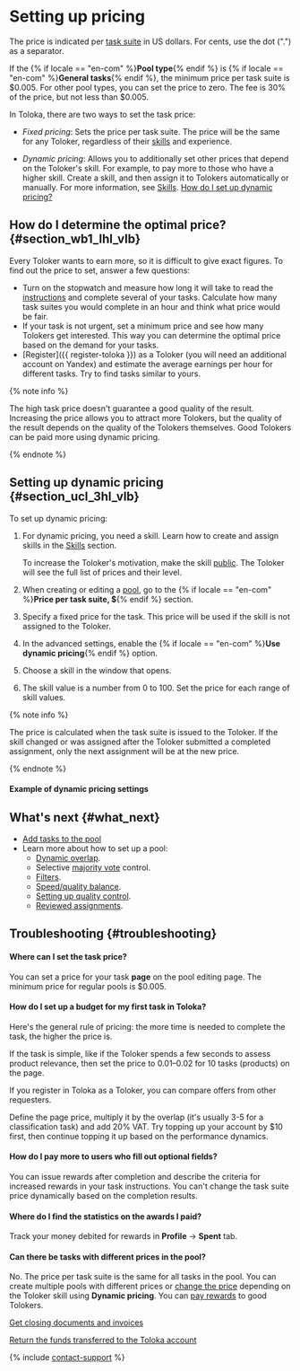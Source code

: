 # Setting up pricing

The price is indicated per [task suite](../../glossary.md#task-page-ru) in US dollars. For cents, use the dot (".") as a separator.

If the {% if locale == "en-com" %}**Pool type**{% endif %} is {% if locale == "en-com" %}**General tasks**{% endif %}, the minimum price per task suite is $0.005. For other pool types, you can set the price to zero. The fee is 30% of the price, but not less than $0.005.

In Toloka, there are two ways to set the task price:

- _Fixed pricing_: Sets the price per task suite. The price will be the same for any Toloker, regardless of their [skills](../../glossary.md#skill-ru) and experience.

- _Dynamic pricing_: Allows you to additionally set other prices that depend on the Toloker's skill. For example, to pay more to those who have a higher skill.
    Create a skill, and then assign it to Tolokers automatically or manually. For more information, see [Skills](nav.md). [How do I set up dynamic pricing?](dynamic-pricing.md#section_ucl_3hl_vlb)

## How do I determine the optimal price? {#section_wb1_lhl_vlb}

Every Toloker wants to earn more, so it is difficult to give exact figures. To find out the price to set, answer a few questions:
- Turn on the stopwatch and measure how long it will take to read the [instructions](../../glossary.md#task-instruction-ru) and complete several of your tasks. Calculate how many task suites you would complete in an hour and think what price would be fair.
- If your task is not urgent, set a minimum price and see how many Tolokers get interested. This way you can determine the optimal price based on the demand for your tasks.
- [Register]({{ register-toloka }}) as a Toloker (you will need an additional account on Yandex) and estimate the average earnings per hour for different tasks. Try to find tasks similar to yours.

{% note info %}

The high task price doesn't guarantee a good quality of the result. Increasing the price allows you to attract more Tolokers, but the quality of the result depends on the quality of the Tolokers themselves. Good Tolokers can be paid more using dynamic pricing.

{% endnote %}


## Setting up dynamic pricing {#section_ucl_3hl_vlb}

To set up dynamic pricing:

1. For dynamic pricing, you need a skill. Learn how to create and assign skills in the [Skills](nav.md) section.

    To increase the Toloker's motivation, make the skill [public](nav.md#public). The Toloker will see the full list of prices and their level.

1. When creating or editing a [pool](../../glossary.md#pool-ru), go to the {% if locale == "en-com" %}**Price per task suite, $**{% endif %} section.
1. Specify a fixed price for the task. This price will be used if the skill is not assigned to the Toloker.
1. In the advanced settings, enable the {% if locale == "en-com" %}**Use dynamic pricing**{% endif %} option.
1. Choose a skill in the window that opens.
1. The skill value is a number from 0 to 100. Set the price for each range of skill values.

{% note info %}

The price is calculated when the task suite is issued to the Toloker. If the skill changed or was assigned after the Toloker submitted a completed assignment, only the next assignment will be at the new price.

{% endnote %}


#### Example of dynamic pricing settings


## What's next {#what_next}

- [Add tasks to the pool](pool.md)
- Learn more about how to set up a pool:
    - [Dynamic overlap](dynamic-overlap.md).
    - Selective [majority vote](selective-mvote.md) control.
    - [Filters](filters.md).
    - [Speed/quality balance](adjust.md).
    - [Setting up quality control](qa-pool-settings.md).
    - [Reviewed assignments](offline-accept.md).



## Troubleshooting {#troubleshooting}

#### Where can I set the task price?

You can set a price for your task **page** on the pool editing page. The minimum price for regular pools is $0.005.

#### How do I set up a budget for my first task in Toloka?

Here's the general rule of pricing: the more time is needed to complete the task, the higher the price is.

If the task is simple, like if the Toloker spends a few seconds to assess product relevance, then set the price to $0.01–$0.02 for 10 tasks (products) on the page.

If you register in Toloka as a Toloker, you can compare offers from other requesters.

Define the page price, multiply it by the overlap (it's usually 3-5 for a classification task) and add 20% VAT. Try topping up your account by $10 first, then continue topping it up based on the performance dynamics.

#### How do I pay more to users who fill out optional fields?

You can issue rewards after completion and describe the criteria for increased rewards in your task instructions. You can't change the task suite price dynamically based on the completion results.

#### Where do I find the statistics on the awards I paid?

Track your money debited for rewards in **Profile** → **Spent** tab.

#### Can there be tasks with different prices in the pool?

No. The price per task suite is the same for all tasks in the pool. You can create multiple pools with different prices or [change the price](dynamic-pricing.md) depending on the Toloker skill using **Dynamic pricing**. You can [pay rewards](bonus.md) to good Tolokers.

[Get closing documents and invoices](../troubleshooting/support.md#feedback_g3b_vj3_qjb)

[Return the funds transferred to the Toloka account](../troubleshooting/support.md#feedback_khw_wc3_qjb)

{% include [contact-support](../_includes/contact-support-help.md) %}